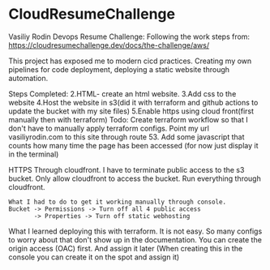 # CloudResumeChallenge

Vasiliy Rodin Devops Resume Challenge:
Following the work steps from: 
https://cloudresumechallenge.dev/docs/the-challenge/aws/

This project has exposed me to modern cicd practices. Creating my own pipelines for code deployment, deploying a static website through automation. 

Steps Completed:
    2.HTML- create an html website.
    3.Add css to the website
    4.Host the website in s3(did it with terraform and github actions to update the bucket with my site files)
    5.Enable https using cloud front(first manually then with terraform)
Todo:
    Create terraform workflow so that I don't have to manually apply terraform configs.
    Point my url vasiliyrodin.com to this site through route 53.
    Add some javascript that counts how many time the page has been accessed (for now just display it in the terminal)

HTTPS Through cloudfront.
    I have to terminate public access to the s3 bucket.
    Only allow cloudfront to access the bucket.
    Run everything through cloudfront.

    What I had to do to get it working manually through console.
    Bucket -> Permissions -> Turn off all 4 public access
           -> Properties -> Turn off static webhosting

What I learned deploying this with terraform.
    It is not easy. So many configs to worry about that don't show up in the documentation.
    You can create the origin access (OAC) first. And assign it later (When creating this in the console you can create it on the spot and assign it)
    
